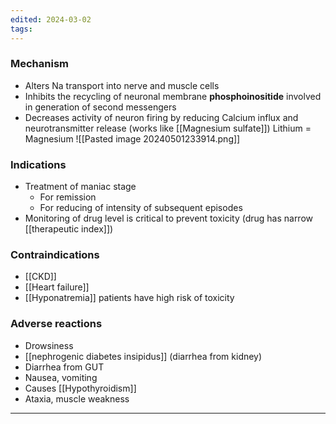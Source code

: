 ```yaml
---
edited: 2024-03-02
tags:
---
```

### Mechanism
- Alters Na transport into nerve and muscle cells
- Inhibits the recycling of neuronal membrane **phosphoinositide** involved in generation of second messengers
- Decreases activity of neuron firing by reducing Calcium influx and neurotransmitter release (works like [[Magnesium sulfate]]) Lithium = Magnesium
![[Pasted image 20240501233914.png]]
### Indications
- Treatment of maniac stage
	- For remission
	- For reducing of intensity of subsequent episodes
- Monitoring of drug level is critical to prevent toxicity (drug has narrow [[therapeutic index]]) 
### Contraindications
- [[CKD]]
- [[Heart failure]]
- [[Hyponatremia]] patients have high risk of toxicity
### Adverse reactions
- Drowsiness
- [[nephrogenic diabetes insipidus]] (diarrhea from kidney)
- Diarrhea from GUT
- Nausea, vomiting
- Causes [[Hypothyroidism]] 
- Ataxia, muscle weakness

---
